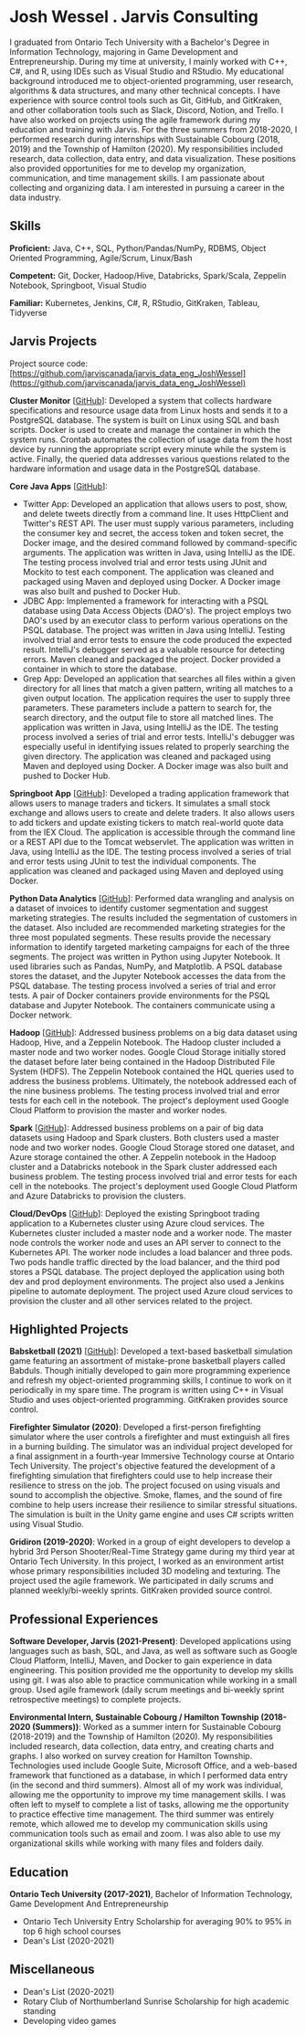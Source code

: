 # Josh Wessel . Jarvis Consulting

I graduated from Ontario Tech University with a Bachelor's Degree in Information Technology, majoring in Game Development and Entrepreneurship. During my time at university, I mainly worked with C++, C#, and R, using IDEs such as Visual Studio and RStudio. My educational background introduced me to object-oriented programming, user research, algorithms & data structures, and many other technical concepts. I have experience with source control tools such as Git, GitHub, and GitKraken, and other collaboration tools such as Slack, Discord, Notion, and Trello. I have also worked on projects using the agile framework during my education and training with Jarvis. For the three summers from 2018-2020, I performed research during internships with Sustainable Cobourg (2018, 2019) and the Township of Hamilton (2020). My responsibilities included research, data collection, data entry, and data visualization. These positions also provided opportunities for me to develop my organization, communication, and time management skills. I am passionate about collecting and organizing data. I am interested in pursuing a career in the data industry.

## Skills

**Proficient:** Java, C++, SQL, Python/Pandas/NumPy, RDBMS, Object Oriented Programming, Agile/Scrum, Linux/Bash

**Competent:** Git, Docker, Hadoop/Hive, Databricks, Spark/Scala, Zeppelin Notebook, Springboot, Visual Studio

**Familiar:** Kubernetes, Jenkins, C#, R, RStudio, GitKraken, Tableau, Tidyverse

## Jarvis Projects

Project source code: [https://github.com/jarviscanada/jarvis_data_eng_JoshWessel](https://github.com/jarviscanada/jarvis_data_eng_JoshWessel)


**Cluster Monitor** [[GitHub](https://github.com/jarviscanada/jarvis_data_eng_JoshWessel/tree/master/linux_sql)]: Developed a system that collects hardware specifications and resource usage data from Linux hosts and sends it to a PostgreSQL database. The system is built on Linux using SQL and bash scripts. Docker is used to create and manage the container in which the system runs. Crontab automates the collection of usage data from the host device by running the appropriate script every minute while the system is active. Finally, the queried data addresses various questions related to the hardware information and usage data in the PostgreSQL database.

**Core Java Apps** [[GitHub](https://github.com/jarviscanada/jarvis_data_eng_JoshWessel/tree/master/core_java)]:
      
  - Twitter App: Developed an application that allows users to post, show, and delete tweets directly from a command line. It uses HttpClient and Twitter's REST API. The user must supply various parameters, including the consumer key and secret, the access token and token secret, the Docker image, and the desired command followed by command-specific arguments. The application was written in Java, using IntelliJ as the IDE. The testing process involved trial and error tests using JUnit and Mockito to test each component. The application was cleaned and packaged using Maven and deployed using Docker. A Docker image was also built and pushed to Docker Hub.
  - JDBC App: Implemented a framework for interacting with a PSQL database using Data Access Objects (DAO's). The project employs two DAO's used by an executor class to perform various operations on the PSQL database. The project was written in Java using IntelliJ. Testing involved trial and error tests to ensure the code produced the expected result. IntelliJ's debugger served as a valuable resource for detecting errors. Maven cleaned and packaged the project. Docker provided a container in which to store the database.
  - Grep App: Developed an application that searches all files within a given directory for all lines that match a given pattern, writing all matches to a given output location. The application requires the user to supply three parameters. These parameters include a pattern to search for, the search directory, and the output file to store all matched lines. The application was written in Java, using IntelliJ as the IDE. The testing process involved a series of trial and error tests. IntelliJ's debugger was especially useful in identifying issues related to properly searching the given directory. The application was cleaned and packaged using Maven and deployed using Docker. A Docker image was also built and pushed to Docker Hub.

**Springboot App** [[GitHub](https://github.com/jarviscanada/jarvis_data_eng_JoshWessel/tree/master/springboot)]: Developed a trading application framework that allows users to manage traders and tickers. It simulates a small stock exchange and allows users to create and delete traders. It also allows users to add tickers and update existing tickers to match real-world quote data from the IEX Cloud. The application is accessible through the command line or a REST API due to the Tomcat webservlet. The application was written in Java, using IntelliJ as the IDE. The testing process involved a series of trial and error tests using JUnit to test the individual components. The application was cleaned and packaged using Maven and deployed using Docker.

**Python Data Analytics** [[GitHub](https://github.com/jarviscanada/jarvis_data_eng_JoshWessel/tree/master/python_data_analytics)]: Performed data wrangling and analysis on a dataset of invoices to identify customer segmentation and suggest marketing strategies. The results included the segmentation of customers in the dataset. Also included are recommended marketing strategies for the three most populated segments. These results provide the necessary information to identify targeted marketing campaigns for each of the three segments. The project was written in Python using Jupyter Notebook. It used libraries such as Pandas, NumPy, and Matplotlib. A PSQL database stores the dataset, and the Jupyter Notebook accesses the data from the PSQL database. The testing process involved a series of trial and error tests. A pair of Docker containers provide environments for the PSQL database and Jupyter Notebook. The containers communicate using a Docker network.

**Hadoop** [[GitHub](https://github.com/jarviscanada/jarvis_data_eng_JoshWessel/tree/master/hadoop)]: Addressed business problems on a big data dataset using Hadoop, Hive, and a Zeppelin Notebook. The Hadoop cluster included a master node and two worker nodes. Google Cloud Storage initially stored the dataset before later being contained in the Hadoop Distributed File System (HDFS). The Zeppelin Notebook contained the HQL queries used to address the business problems. Ultimately, the notebook addressed each of the nine business problems. The testing process involved trial and error tests for each cell in the notebook. The project's deployment used Google Cloud Platform to provision the master and worker nodes.

**Spark** [[GitHub](https://github.com/jarviscanada/jarvis_data_eng_JoshWessel/tree/master/spark)]: Addressed business problems on a pair of big data datasets using Hadoop and Spark clusters. Both clusters used a master node and two worker nodes. Google Cloud Storage stored one dataset, and Azure storage contained the other. A Zeppelin notebook in the Hadoop cluster and a Databricks notebook in the Spark cluster addressed each business problem. The testing process involved trial and error tests for each cell in the notebooks. The project's deployment used Google Cloud Platform and Azure Databricks to provision the clusters.

**Cloud/DevOps** [[GitHub](https://github.com/jarviscanada/jarvis_data_eng_JoshWessel/tree/master/cloud_devops)]: Deployed the existing Springboot trading application to a Kubernetes cluster using Azure cloud services. The Kubernetes cluster included a master node and a worker node. The master node controls the worker node and uses an API server to connect to the Kubernetes API. The worker node includes a load balancer and three pods. Two pods handle traffic directed by the load balancer, and the third pod stores a PSQL database. The project deployed the application using both dev and prod deployment environments. The project also used a Jenkins pipeline to automate deployment. The project used Azure cloud services to provision the cluster and all other services related to the project.


## Highlighted Projects
**Babsketball (2021)** [[GitHub](https://github.com/JoshWessel/Babsketball)]: Developed a text-based basketball simulation game featuring an assortment of mistake-prone basketball players called Babduls. Though initially developed to gain more programming experience and refresh my object-oriented programming skills, I continue to work on it periodically in my spare time. The program is written using C++ in Visual Studio and uses object-oriented programming. GitKraken provides source control.

**Firefighter Simulator (2020)**: Developed a first-person firefighting simulator where the user controls a firefighter and must extinguish all fires in a burning building. The simulator was an individual project developed for a final assignment in a fourth-year Immersive Technology course at Ontario Tech University. The project's objective featured the development of a firefighting simulation that firefighters could use to help increase their resilience to stress on the job. The project focused on using visuals and sound to accomplish the objective. Smoke, flames, and the sound of fire combine to help users increase their resilience to similar stressful situations. The simulation is built in the Unity game engine and uses C# scripts written using Visual Studio.

**Gridiron (2019-2020)**: Worked in a group of eight developers to develop a hybrid 3rd Person Shooter/Real-Time Strategy game during my third year at Ontario Tech University. In this project, I worked as an environment artist whose primary responsibilities included 3D modeling and texturing. The project used the agile framework. We participated in daily scrums and planned weekly/bi-weekly sprints. GitKraken provided source control.


## Professional Experiences

**Software Developer, Jarvis (2021-Present)**: Developed applications using languages such as bash, SQL, and Java, as well as software such as Google Cloud Platform, IntelliJ, Maven, and Docker to gain experience in data engineering. This position provided me the opportunity to develop my skills using git. I was also able to practice communication while working in a small group. Used agile framework (daily scrum meetings and bi-weekly sprint retrospective meetings) to complete projects.

**Environmental Intern, Sustainable Cobourg / Hamilton Township (2018-2020 (Summers))**: Worked as a summer intern for Sustainable Cobourg (2018-2019) and the Township of Hamilton (2020). My responsibilities included research, data collection, data entry, and creating charts and graphs. I also worked on survey creation for Hamilton Township. Technologies used include Google Suite, Microsoft Office, and a web-based framework that functioned as a database, in which I performed data entry (in the second and third summers). Almost all of my work was individual, allowing me the opportunity to improve my time management skills. I was often left to myself to complete a list of tasks, allowing me the opportunity to practice effective time management. The third summer was entirely remote, which allowed me to develop my communication skills using communication tools such as email and zoom. I was also able to use my organizational skills while working with many files and folders daily.


## Education
**Ontario Tech University (2017-2021)**, Bachelor of Information Technology, Game Development And Entrepreneurship
- Ontario Tech University Entry Scholarship for averaging 90% to 95% in top 6 high school courses
- Dean's List (2020-2021)


## Miscellaneous
- Dean's List (2020-2021)
- Rotary Club of Northumberland Sunrise Scholarship for high academic standing
- Developing video games